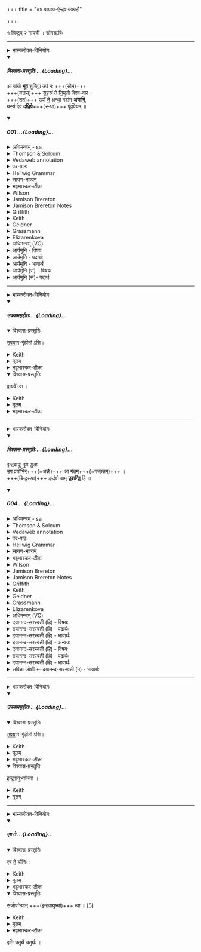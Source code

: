 +++
title = "०४ वायव्य-ऐन्द्रवायवग्रहौ"

+++

१ त्रिष्टुप् २ गायत्री । सोमऋषिः
_______
<details><summary>भास्करोक्त-विनियोगः</summary>

1ऐन्द्रवायवपात्रेण वायव्यं गृह्णाति - आवायो इति चतुष्पदया त्रिष्टुभा ॥ 
</details>
<div class="js_include" includetitle="plain" newlevelforh1="5" title="विश्वास-प्रस्तुतिः" unfilled url="/vedAH_Rk/shAkalam/saMhitA/vishvAsa-prastutiH/07/092/01_A_vAyo.md">
<details open><summary><h5>विश्वास-प्रस्तुतिः ...{Loading}...</h5></summary>


आ वा॑यो **भूष** शुचिपा॒ उप॑ नः +++(सोमं)+++  
+++(यत्तस्)+++ स॒हस्रं॑ ते नि॒युतो॑ विश्व-वार ।  
+++(तत)+++ उपो॑ ते॒ अन्धो॒ मद्य॑म् **अयामि॒**,  
यस्य॑ देव **दधि॒षे**+++(←धा)+++ पू॑र्व॒पेय॑म् ॥

</details>
</div>
<div class="js_include" includetitle="false" newlevelforh1="5" unfilled url="/vedAH_Rk/shAkalam/saMhitA/sarvASh_TIkAH/07/092/01_A_vAyo.md">
<details open><summary><h5>001 ...{Loading}...</h5></summary>
<details><summary>अधिमन्त्रम् - sa</summary>

- देवता - वायुः
- ऋषिः - वसिष्ठः
- छन्दः - त्रिष्टुप्
</details>
<details><summary>Thomson & Solcum</summary>

आ꣡ वायो भूष शुचिपा उ꣡प नः  
सह꣡स्रं ते नियु꣡तो विश्ववार  
उ꣡पो ते अ꣡न्धो म꣡दियम् अयामि  
य꣡स्य देव दधिषे꣡ पूर्वपे꣡यम्
</details>
<details><summary>Vedaweb annotation</summary>

_________
**Strata**  
Strophic

_________
**Pāda-label**  
genre M  
genre M  
genre M  
genre M
_________
**Morph**  
ā́ ← ā́ (invariable)  
{}

bhūṣa ← √bhūṣ- (root)  
{number:SG, person:2, mood:IMP, tense:PRS, voice:ACT}

naḥ ← ahám (pronoun)  
{case:ACC, number:PL}

śucipāḥ ← śucipā́- (nominal stem)  
{case:VOC, gender:M, number:SG}

úpa ← úpa (invariable)  
{}

vāyo ← vāyú- (nominal stem)  
{case:VOC, gender:M, number:SG}

niyútaḥ ← niyút- (nominal stem)  
{case:ACC, gender:F, number:PL}

sahásram ← sahásra- (nominal stem)  
{case:NOM, gender:N, number:SG}

te ← tvám (pronoun)  
{case:DAT, number:SG}

viśvavāra ← viśvávāra- (nominal stem)  
{case:VOC, gender:M, number:SG}

ándhaḥ ← ándhas- 2 (nominal stem)  
{case:NOM, gender:N, number:SG}

ayāmi ← √yam- (root)  
{number:SG, person:3, mood:IND, tense:AOR, voice:PASS}

mádyam ← mádya- (nominal stem)  
{case:NOM, gender:N, number:SG}

te ← tvám (pronoun)  
{case:DAT, number:SG}

u ← u (invariable)  
{}

úpa ← úpa (invariable)  
{}

dadhiṣé ← √dhā- 1 (root)  
{number:SG, person:2, mood:IND, tense:PRF, voice:MED}

deva ← devá- (nominal stem)  
{case:VOC, gender:M, number:SG}

pūrvapéyam ← pūrvapéya- (nominal stem)  
{case:NOM, gender:N, number:SG}

yásya ← yá- (pronoun)  
{case:GEN, gender:M, number:SG}

</details>
<details><summary>पद-पाठः</summary>

आ । वा॒यो॒ इति॑ । भू॒ष॒ । शु॒चि॒ऽपाः॒ । उप॑ । नः॒ । स॒हस्र॑म् । ते॒ । नि॒ऽयुतः॑ । वि॒श्व॒ऽवा॒र॒ ।  
उपो॒ इति॑ । ते॒ । अन्धः॑ । मद्य॑म् । अ॒या॒मि॒ । यस्य॑ । दे॒व॒ । द॒धि॒षे । पू॒र्व॒ऽपेय॑म् ॥
</details>
<details><summary>Hellwig Grammar</summary>

-   *ā*
- \[adverb\]
- “towards; ākāra; until; ā; since; according to; ā \[suffix\].”

_________

- *vāyo* ← *vāyu*
- \[noun\], vocative, singular, masculine
- “wind; Vayu; vāta; prāṇa (coll.); air; air; fart; breath; northwest;
    draft; vāyu \[word\]; Vāyu; Marut.”

_________

- *bhūṣa* ← *bhūṣ*
- \[verb\], singular, Present imperative
- “endeavor; attend; strive.”

_________

- *śucipā* ← *śuci*
- \[noun\]
- “clean; clean; pure; bright; clear; honest; śuci \[word\]; clear;
    impeccant.”

_________

- *śucipā* ← *pāḥ* ← *pā*
- \[noun\], vocative, singular, masculine
- “drinking.”

_________

- *upa*
- \[adverb\]
- “towards; on; next.”

_________

- *naḥ* ← *mad*
- \[noun\], accusative, plural
- “I; mine.”

_________

- *sahasraṃ* ← *sahasram* ← *sahasra*
- \[noun\], nominative, singular, neuter
- “thousand; one-thousandth; sahasra \[word\].”

_________

- *te* ← *tvad*
- \[noun\], genitive, singular
- “you.”

_________

- *niyuto* ← *niyutaḥ* ← *niyut*
- \[noun\], nominative, plural, feminine
- “gift; team.”

_________

- *viśvavāra* ← *viśva*
- \[noun\]
- “all(a); whole; complete; each(a); viśva \[word\]; completely;
    wholly.”

_________

- *viśvavāra* ← *vāra*
- \[noun\], vocative, singular, masculine
- “treasure; choice.”

_________

- *upo* ← *upa*
- \[adverb\]
- “towards; on; next.”

_________

- *upo* ← *u*
- \[adverb\]
- “ukāra; besides; now; indeed; u.”

_________

- *te* ← *tvad*
- \[noun\], dative, singular
- “you.”

_________

- *andho* ← *andhaḥ* ← *andhas*
- \[noun\], nominative, singular, neuter
- “Soma; drink; amṛta.”

_________

- *madyam* ← *mad*
- \[verb noun\], nominative, singular
- “rut; intoxicate; delight; revel; rejoice; drink; ramp; exult.”

_________

- *ayāmi* ← *yam*
- \[verb\], singular, Aorist passive
- “concentrate; grant; restrain; cause; control; offer; cover; raise.”

_________

- *yasya* ← *yad*
- \[noun\], genitive, singular, neuter
- “who; which; yat \[pronoun\].”

_________

- *deva*
- \[noun\], vocative, singular, masculine
- “Deva; Hindu deity; king; deity; Indra; deva \[word\]; God; Jina;
    Viśvedevās; mercury; natural phenomenon; gambling.”

_________

- *dadhiṣe* ← *dhā*
- \[verb\], singular, Perfect indicative
- “put; give; cause; get; hold; make; provide; lend; wear; install;
    have; enter (a state); supply; hold; take; show.”

_________

- *pūrvapeyam* ← *pūrvapeya*
- \[noun\], accusative, singular, neuter

_________

</details>
<details><summary>सायण-भाष्यम्</summary>

हे **शुचिपाः** शुचेः शुद्धस्य सोमस्य पातः **वायो** **नः** अस्माकम् **उप** समीपे **आ** **भूष** आगच्छ । ‘ भू प्राप्तौ ' इत्यस्यैतद्रूपम् । हे **विश्ववार** विश्वैर्वरणीय **ते** तव वाहनभूताः **नियुतः** वडवाः **सहस्रं** सहस्रसंख्याका विद्यन्ते । यत एवमतः शीघ्रमागच्छ । **ते** तव **मद्यं** मदकरं सोमलक्षणम् **अन्धः** अन्नम् **उपो** उप उ उप **अयामि** । उपयतं पात्रे गृहीतमासीत् । हे **देव** वायो **यस्य** सोमस्य **पूर्वपेयं** प्रथमपानं **दधिषे** दधासि धारयसि । ऐन्द्रवायवग्रहे प्रथमे वषट्कारे केवलाय वायवे हूयते द्वितीये त्विन्द्रवायुभ्यामिति वायोः प्रथमपानम् । तादृशमन्धंं उपायामीत्यन्वयः ॥
</details>
<details><summary>भट्टभास्कर-टीका</summary>

हे वायो **शुचिपाः** शुचेश्शुद्धस्य पातः । उपेत्य् उपसर्ग-श्रुतेर् योग्यं क्रिया-पदम् अध्याह्रियते । **नः** अस्मान् उपेत्य, इमम् अस्मदीयं सोमं पानेन **+आभूष** आ समन्ताद् अलं कुरु । 

यद्वा - अस्मदीयं यज्ञम् आगमनेनालङ्कुरु ।  
भूष अलङ्कारे, भौवादिकः । 

कथमनेनागमनेन यज्ञोलङ्क्रियत इत्याह -  
**विश्ववार** निजबलेन विश्वस्यावारक , विश्वेषां वा वरणीय,  
**ते** तव **सहस्रं नियुतः** अश्वाः, अतस् तवैवागमनं भूषणाय भवति । हे वायो नियुतम् अश्वा अस्मान् उपयान्तु ।  
यद् वा - वायो आभूषय यज्ञं । तदर्थं किं क्रियताम् इत्याह –  
तव **सहस्रं नियुतः** अस्मान् उपागच्छन्तु ।  

यद् वा - भूषेत्यामन्त्रितमेव, भूषयतीति **भूषः** अलङ्कर्ता कस्य ? तस्य यत्र यत्र गच्छतीति ।  
हे एवंगुणक वायो, तव **सहस्रं नियुतो** ऽस्मानुपयन्तु तैस् सहितस् सन्न् अस्मत्-सकाशम् आगच्छेत्य् अर्थः ।  
उपसर्गद्वयेन क्रियापदम् अध्याह्रियते ।+++(4)+++ 

**उपो** इत्युपशब्दस्यार्थे वर्तते । **उपो अयामि** समीपं प्रापयामि । किं? सोमम् ।  
अहं तुभ्यम् आगताय सोममुपहरामि । इ गतौ भौवादिकः अन्तर्भावितण्यर्थः णि-लुग् वा ।  
कीदृशम् इत्याह – **अन्धः** अदनीयम् । 'अदेर्नुम्धश्च' इत्यसुन् । मद्यं मदकरम् । 'गदमदचर' इत्यादिना यत्, 'यतो  नावः' इत्याद्युदात्तत्वम् ।   

पुनश् च सोमो विशेष्यते - हे **देव** वायो **यस्य** पूर्वपेयं प्रथमपानं त्वं **दधिषे** दधासि आचरसि, यं लब्ध्वा प्रथमं पिबसि, अन्यम् अग्रेपिबन्तं न क्षमसे यागेषु । 'छन्दसि लुङ्लङ्लिटः' इति दधातेर्लिट् । पिबतेर्भावे 'अचो यत्', कृदुत्तरपदप्रकृतिस्वरत्वम्, 'यतो नावः' ॥

_______________
आ वायो इति त्रिष्टुप् ॥ इयं व्याख्याता ग्रहेषु । हे वायो शुचिपाः अस्मानुपेत्य आभूषय! हे **विश्ववार** यस्य ते **सहस्रं नियुतं** अश्वाः । तस्य **ते अन्धः** अन्नं **मद्यं** मदहेतुं **उपायामि** उपगच्छामि । हे **देव यस्य** च **पूर्वपेयं दधिषे** दधासि तत् संपादयामीति ॥
</details>
<details><summary>Wilson</summary>

_________
**English translation:**  

“Drinker of the pure (**Soma**), **Vāyu**, come to us as your **Niyut** are thousands; oḥ, you who are desired ofall, I offer you, the exhilarating (sacrificial) food, of which you, deity, have the prior drinking.”

_________
**Commentary by Sāyaṇa: Ṛgveda-bhāṣya**  

Offer you: upayāmi:as applied to Soma, which is brought in a vessel called upayāma, upayātam pātre gṛhītam
</details>
<details><summary>Jamison Brereton</summary>

O Vāyu, drinker of the clear (soma), attend upon us. A thousand are  your teams, o you who bring all valuables.  

The exhilarating stalk has been held out close to you, the first drinking  of which you have as your own, o god.
</details>
<details><summary>Jamison Brereton Notes</summary>

prá va índrāya mā́danaṃ, háryaśvāya gāyata “Sing forth your exhilarating (song) to Indra of the fallow bays,” though the dat. there is more likely controlled by the verb prá √gā. The connection between Vāyu and √mad is reinforced in the next vs.: 5c vā́yo … mādayasva.

With Oldenberg, Renou, Thieme (loc. ci.), I take aryáḥ as gen. sg. of arí-, construed with nitóśānāsaḥ, not as nom. pl. with Grassmann, Geldner

In cd the opt. syāma seems to serve as a modal-establishing auxiliary to the participles ghnántaḥ (c) and sāsahvā́ṃsaḥ (d), perhaps a more economical and less clumsy alternative to two separate optatives (hanyā́ma and sāsahyā́ma) or else a makeshift attempt to express repeated modal action (expressed by my parenthetical “be (always) X-ing”).

In d amítra- seems deliberately positioned verse-final to contrast with aryáḥ, which ends the previous hemistich, and therefore most likely has its full etymological sense -- ‘(one) without alliance (to us)’ -- in opposition to arí-, which identifies members of our larger sociopolitical community, even if unknown to us personally.

Renou treats VII.93-94 in EVP XIV, starting p. 55.
</details>
<details><summary>Griffith</summary>

O VAYU, drinker of the pure, be near us: a thousand teams are thine, Allbounteous Giver.  
     To thee the rapture-bringing juice is offered, whose first draught, God, thou takest as thy portion.
</details>
<details><summary>Keith</summary>

O Vayu, drinker of the pure, come to us;  
A thousand are thy teams, O thou that hast all choice boons.  
For thee this sweet drink hath been drawn,  
Whereof, O god, thou hast the first drink.
</details>
<details><summary>Geldner</summary>

Mach dich, Vayu, Trinker des Klaren, für uns fertig; du hast tausend Niyutgespanne, du Allbegehrter. Dir ward der berauschende Trank hingesetzt, dessen Ersttrunk du Gott als Vorrecht besitzest.
</details>
<details><summary>Grassmann</summary>

Komm her, o Vaju, du des Reinen Trinker, o gabenreicher, tausend Rosse lenkst du; Dir ward gereicht das Kraut, das Rausch erreget, von dem du Gott den ersten Trunk erlangt hast.
</details>
<details><summary>Elizarenkova</summary>

Постарайся для нас, о Ваю, пьющий чистого (сому)!  
Тысяча упряжек(-даров) (есть) у тебя, о обладатель всего (самого) избранного.  
Для тебя выставлен пьянящий сок,  
Который ты, о бог, берешь себе первым для питья.
</details>
<details><summary>अधिमन्त्रम् (VC)</summary>

- वायु:
- वसिष्ठः
- निचृत्त्रिष्टुप्
- धैवतः
</details>
<details><summary>आर्यमुनि - विषयः</summary>

अब कर्मयोगी पुरुष को सोमरस पीने के लिये बुलाना कथन करते हैं।
</details>
<details><summary>आर्यमुनि - पदार्थः</summary>

पदार्थान्वयभाषाः -  (वायो) हे कर्मयोगिन् “वाति=गच्छति स्वकर्मणाभिप्रेतं प्राप्नोतीति वायुः” जो कर्मों द्वारा अपने कर्तव्यों को प्राप्त हो, उसको वायु कहते हैं। “वायुर्वातेर्वेतेर्वा स्याद्गतिकर्मणः”वायु शब्द गतिकर्मवाली धातुओं से सिद्ध होता है (निरुक्त, दैवतकाण्ड १०–३)। इस प्रकार यहाँ वायु नाम कर्मयोगी का है। हे कर्मयोगिन् ! आप आकर हमारे यज्ञ को (आभूष) विभूषित कीजिये और (शुचिपाः) आप पवित्र वस्तुओं का पान करनेवाले हैं। (विश्ववारः) आप सबके वरणीय हैं, (ते) तुम्हारे (सहस्रं नियुतः) हजारों कर्म के प्रकार हैं, (नः) हमारा (अन्धः) अन्नादि वस्तुओं से (मद्यम्) आह्लादक जो सोमरस है, उसको (उप अयामि) मैं पात्र में रखता हूँ, (देव) हे दिव्यशक्तिवाले विद्वन् ! (पूर्वपेयं) पहिले पीने योग्य इसको (दधिषे) तुम धारण करो॥१॥
</details>
<details><summary>आर्यमुनि - भावार्थः</summary>

भावार्थभाषाः -  यजमान लोग अपने यज्ञों में कर्मयोगी पुरुषों को बुलाकर उत्तमोत्तम अन्नादि पदार्थों के आह्लादक रस उनकी भेंट करके उनसे सदुपदेश ग्रहण करें। वायु शब्द से इस मन्त्र में कर्मयोगी का ग्रहण है, किसी वायुतत्त्व या किसी अन्य वस्तु का नहीं। यद्यपि वायु शब्द के अर्थ कहीं ईश्वर के कहीं वायुतत्त्व के भी हैं, तथापि यहाँ प्रसङ्ग से वायु शब्द कर्मयोगी का बोधक है, क्योंकि इसके उत्तर मन्त्र में “शचीभिः” इत्यादिक कर्मबोधक वाक्यों से कर्मप्रधान पुरुष का ही ग्रहण है और यहाँ “वायवा याहि दर्शतेमे सोमा अरं कृताः” ॥१।२।१॥ इत्यादि मन्त्रों में वायु शब्द से ईश्वर का ग्रहण किया है, वहाँ ईश्वर का प्रसङ्ग है, पूर्वोक्त सूक्तों की सङ्गति से वायु शब्द ईश्वर का प्रतिपादक है अर्थात् “अग्निमीळे पुरोहितं यज्ञस्य देवमृत्विजम्” ॥१।१।१॥ इसईश्वरप्रकरण में पढ़े जाने के कारण वहाँ वायु शब्द ईश्वर का बोधक है, क्योंकि “शन्नो मित्रः शं वरुणः” ॥तैत्तिरीय ब्रा. १ ॥ इस मन्त्र में वायु शब्द ईश्वर के प्रकरण में पढ़ा गया है। जिस प्रकार वहाँ ईश्वरप्रकरण है, इसी प्रकार यहाँ विद्वानों से शिक्षालाभ करने के प्रकरण में पढ़े जाने के कारण वायु शब्द विद्वान् का बोधक है, किसी अन्य वस्तु का नहीं ॥१॥
</details>
<details><summary>आर्यमुनि (सं) - विषयः</summary>

अथ सोमरसपानार्थं कर्मयोगिनो यज्ञेष्वाह्वानमुपदिश्यते।
</details>
<details><summary>आर्यमुनि  (सं)- पदार्थः</summary>

पदार्थान्वयभाषाः -  (वायो) हे कर्मयोगिन् ! भगवन् अस्मद्यज्ञं (आ, भूष) आगत्य भूषयतु (शुचिपाः) शुचिपदार्थस्य पातास्ति, (विश्ववार) हे लोकभजनीय ! (ते) तव (सहस्रम्, नियुतः) अनेकधा कर्मप्रकाराः सन्ति (नः) अस्माकम् (अन्धः) अन्नादिकैः (मद्यम्) आह्लादनीयं सोमरसं (उप, अयामि) पात्रे निदधामि (देव) हे दिव्यशक्तिमन् ! (पूर्वपेयम्) भवतैव पूर्वपेयमिमं रसं (दधिषे) गृह्णातु ॥१॥
</details>
</details>
</div>  

_______
<details><summary>भास्करोक्त-विनियोगः</summary>

एवम् इमाम् अनुद्रुत्य गृह्णाति ॥ 
</details>
<div class="js_include" includetitle="false" newlevelforh1="5" unfilled url="/vedAH_yajuH/taittirIyam/sArasvata-vibhAgaH/saMhitA/yajuH/sarva-prastutiH/1/4_somAbhiShavAdi/03_antaryAmagrahaH/upayAmagRhItaH.md">
<details open><summary><h5>उपयामगृहीतः ...{Loading}...</h5></summary>
<details open><summary>विश्वास-प्रस्तुतिः</summary>

उ॒प॒या॒म-गृ॑हीतो ऽसि।
</details>
<details><summary>Keith</summary>

Thou art taken with a support/ foundation.
</details>
<details><summary>मूलम्</summary>

उ॒प॒या॒मगृ॑हीतोऽसि।
</details>
<details><summary>भट्टभास्कर-टीका</summary>

उपयम्यन्ते स्वात्मन्येव नियम्यन्ते भूतजातान्यस्मिन् अभिन्नेधिकरणे इत्युपयामः पृथ्वी । 'इयं वा उपयामः' इति ब्राह्मणम् । 'हलश्च' इति घञ्, थाथादिस्वरेणान्तोदात्तत्वम् । तेन गृहीतस्त्वमसि ; कोन्यस्त्वां गृहीतुं क्षम इति भावः ; पृथिव्यापो गृहीष्यामीतिवत् । 'तृतीया कर्मणि' इति पूर्वपदप्रकृतिस्वरत्वम् । यद्वा - उपयामार्थं पृथिव्यर्थं गृहीतोसीति ; हे सोम ।   

ननु 'स्वाहा त्वा सुभवस्सूर्याय' इति मन्त्रवर्णनात् सूर्यदेवत्यः कथं पृथिवीदेवत्यः स्यात् ? नैतद्देवताभिधानं ; पृथिवीवासिनां प्रजानां यागद्वारेण स्थित्यर्थं गृहीतोसीति स्तूयते । यद्वा - पृथिव्यपि देवतैवास्य 'उपयामगृहीतोसीत्याहादितिदेवत्यास्तेन' इति, अदितिः पृथ्वी । 'चतुर्थी' इति योगविभागात्समासः । 'क्ते च' इति पूर्वपदप्रकृतिस्वरत्वम् । 'इयं वा उपयामस्तस्मादिमां प्रजा अनु प्रजायन्ते' इति ब्राह्मणम् ॥

________________

उपयामगृहीतोसीति व्याख्यातम् । 'इयं वा उपयामः' तयैव गृहीतोसीति ।
</details>
</details>
</div>
<details open><summary>विश्वास-प्रस्तुतिः</summary>

वा॒यवे᳚ त्वा  ।
</details>
<details><summary>Keith</summary>

to Vayu thee!
</details>
<details><summary>मूलम्</summary>

वा॒यवे᳚ त्वा  ।
</details>
<details><summary>भट्टभास्कर-टीका</summary>

हे सोम त्वमपि उपयामगृहीतोसि, अतो वायवे त्वां गृह्णामीति शेषः । जुष्टमिति केचिच्छेषमिच्छन्ति, इष्टं सेव्यं वा गृह्णामीत्यर्थः ॥
</details>

_______
<details><summary>भास्करोक्त-विनियोगः</summary>

2तस्मिन्नैन्द्रवायवं गृह्णाति - इन्द्रवायू इति गायत्र्या ॥ 
</details>
<div class="js_include" includetitle="plain" newlevelforh1="5" title="विश्वास-प्रस्तुतिः" unfilled url="/vedAH_Rk/shAkalam/saMhitA/vishvAsa-prastutiH/01/002/04_indravAyU_ime.md">
<details open><summary><h5>विश्वास-प्रस्तुतिः ...{Loading}...</h5></summary>


इन्द्र॑वायू! इ॒मे सु॒ता  
उप॒ प्रयो॑भि॒र्+++(=अन्नैः)+++ आ ग॑तम्+++(=गच्छतम्)+++ ।  
+++(बिन्दुरूपा)+++ इन्द॑वो वाम् **उ॒शन्ति॒** हि ॥

</details>
</div>
<div class="js_include" includetitle="false" newlevelforh1="5" unfilled url="/vedAH_Rk/shAkalam/saMhitA/sarvASh_TIkAH/01/002/04_indravAyU_ime.md">
<details open><summary><h5>004 ...{Loading}...</h5></summary>
<details><summary>अधिमन्त्रम् - sa</summary>

- देवता - इन्द्रवायू
- ऋषिः - मधुच्छन्दा वैश्वामित्रः
- छन्दः - गायत्री
</details>
<details><summary>Thomson & Solcum</summary>

इ꣡न्द्रवायू इमे꣡ सुता꣡  
उ꣡प प्र꣡योभिर् आ꣡ गतम्  
इ꣡न्दवो वाम् उश꣡न्ति हि꣡
</details>
<details><summary>Vedaweb annotation</summary>

_________
**Strata**  
Strophic

_________
**Pāda-label**  
genre M;; Oldenberg's gāyatrī-corpus, cf. Oldenberg (1888: 9f.).  
genre M;; Oldenberg's gāyatrī-corpus, cf. Oldenberg (1888: 9f.).  
genre M;; Oldenberg's gāyatrī-corpus, cf. Oldenberg (1888: 9f.).
_________
**Morph**  
imé ← ayám (pronoun)  
{case:NOM, gender:M, number:PL}

índravāyū ← indra-vāyú- (nominal stem)  
{case:VOC, gender:M, number:DU}

sutā́ḥ ← √su- (root)  
{case:NOM, gender:M, number:PL, non-finite:PPP}

ā́ ← ā́ (invariable)  
{}

gatam ← √gam- (root)  
{number:DU, person:2, mood:IMP, tense:AOR, voice:ACT}

práyobhiḥ ← práyas- (nominal stem)  
{case:INS, gender:N, number:PL}

úpa ← úpa (invariable)  
{}

hí ← hí (invariable)  
{}

índavaḥ ← índu- (nominal stem)  
{case:NOM, gender:M, number:PL}

uśánti ← √vaś- (root)  
{number:PL, person:3, mood:IND, tense:PRS, voice:ACT}

vām ← tvám (pronoun)  
{case:ACC, number:DU}

</details>
<details><summary>पद-पाठः</summary>

इन्द्र॑वायू॒ इति॑ । इ॒मे । सु॒ताः । उप॑ । प्रयः॑ऽभिः । आ । ग॒त॒म् ।  
इन्द॑वः । वा॒म् । उ॒शन्ति॑ । हि ॥
</details>
<details><summary>Hellwig Grammar</summary>

-   *indravāyū* ← *indra*
- \[noun\], masculine
- “Indra; leader; best; king; first; head; self; indra \[word\];
    Indra; sapphire; fourteen; guru.”

_________

- *indravāyū* ← *vāyū* ← *vāyu*
- \[noun\], vocative, dual, masculine
- “wind; Vayu; vāta; prāṇa (coll.); air; air; fart; breath; northwest;
    draft; vāyu \[word\]; Vāyu; Marut.”

_________

- *ime* ← *idam*
- \[noun\], nominative, plural, masculine
- “this; he,she,it (pers. pron.); here.”

_________

- *sutā* ← *sutāḥ* ← *suta*
- \[noun\], nominative, plural, masculine
- “Soma.”

_________

- *upa*
- \[adverb\]
- “towards; on; next.”

_________

- *prayobhir* ← *prayobhiḥ* ← *prayas*
- \[noun\], instrumental, plural, neuter
- “food; dainty; enjoyment.”

_________

- *ā*
- \[adverb\]
- “towards; ākāra; until; ā; since; according to; ā \[suffix\].”

_________

- *gatam* ← *gam*
- \[verb\], dual, Aorist imperative
- “go; situate; enter (a state); travel; disappear; \[in\]; elapse;
    leave; reach; vanish; love; walk; approach; issue; hop on; gasify;
    get; come; die; drain; spread; transform; happen; discharge; ride;
    to be located; run; detect; refer; go; shall; drive.”

_________

- *indavo* ← *indavaḥ* ← *indu*
- \[noun\], nominative, plural, masculine
- “moon; Soma; drop; anusvāra; one; Candra; silver; camphor; point;
    juice.”

_________

- *vām* ← *tvad*
- \[noun\], accusative, dual
- “you.”

_________

- *uśanti* ← *vaś*
- \[verb\], plural, Present indikative
- “desire; agree; call; care; like; love.”

_________

- *hi*
- \[adverb\]
- “because; indeed; for; therefore; hi \[word\].”

_________

</details>
<details><summary>सायण-भाष्यम्</summary>

एतस्या ऋच ऐन्द्रवायवग्रहे द्वितीयपुरोनुवाक्यारूपेण विशेषविनियोगः पूर्वमेवोक्तः । हे **इन्द्रवायू** भवदर्थम् **इमे** सोमाः सुताः अभिषुताः। तस्मात् युवां **प्रयोभिः** अन्नैर् अस्मभ्यं दातव्यैः सह **उप** **आ** **गतम्**, अस्मत्समीपं प्रति आगच्छतम्। **हि** यस्मात् **इन्दवः** सोमाः **वां** युवाम् **उशन्ति** कामयन्ते तस्मात् आगमनमुचितम् ॥ इन्द्रवायूशब्दस्यामन्त्रिताद्युदात्तत्वम् । 

प्रीणयन्ति भोक्तॄनिति **प्रयांस्य्** अन्नानि । प्रीञ्धातोरन्तर्भावितण्यर्थात् (पा. सू. ३. १. २६ ) असुन्प्रत्यये सति नित्स्वरः । 

गमिधातोर् लोण्-मध्यम-पुरुष-द्विवचने ‘बहुलं छन्दसि' ( पा. सू. २. ४. ७३ ) इति शपो लुकि सति ‘अनुदात्तोपदेश' ( पा. सू. ६. ४. ३७) इत्यादिना मकालोपः । ततो **गतम्** इति भवति । 

‘उन्दी क्लेदने' इति धातोः ‘ उन्देरच्चादेः' (उ. सू. १. १२) इति उन्प्रत्ययः। आद्यक्षरस्य इकारादेशः । तत इन्दुशब्दस्य नित्स्वरः। सोमरसस्य द्रवत्वात् क्लेदनं संभवति। युष्मच्छब्दादेशस्य वामित्येतस्य ‘अनुदात्तं सर्वमपादादौ (पा. सू. ८. १. १८) इत्यनुदात्तः । उशन्तीत्यस्य निघाते ' हि च ' ( पा. सू. ८, १, ३४ ) इति सूत्रेण प्रतिषिद्धे सति प्रत्ययस्वरः । हिशब्दस्य निपातस्वरः ॥
</details>
<details><summary>भट्टभास्कर-टीका</summary>

हे **इन्द्रवायू इमे** सोमास् **सुताः** अभिषुताः युष्मदर्थं सम्यक्संस्कृताः, अतः उपागतं उपागच्छतम् । 'बहुलं छन्दसि' इति शपो लुक् । **प्रयोभिर्** अन्नैस्सह यान्यस्मभ्यं दास्यसे तान्यप्यादायागच्छतामिति । प्रीणतेरसुन्प्रत्ययः । हि यस्मादर्थे, यस्मादेते इन्दवः सामा वा युवां उशन्ति कामयन्ते युवयोरागमनं प्रतीक्षन्ते, तस्मादुपागच्छतामिति । 'उन्देरिच्चादेः' इत्युप्रत्ययः, आदेरिः, 'यद्धितुपरं छन्दसि' इति निघातप्रतिषेधः ॥
</details>
<details><summary>Wilson</summary>

_________
**English translation:**  

“**Indra** and **Vāyu**, these libations are poured out (for you); come hither with food (for us); verily the drops (of the **Soma** juice) await you both.”
</details>
<details><summary>Jamison Brereton</summary>

O Indra and Vāyu, here are the soma-pressings: come near with  delight,  
for the soma drops are eager for you.
</details>
<details><summary>Jamison Brereton Notes</summary>

As noted in the comment on the last verse, the ritual model here is shaken up a bit: Indra and Vāyu are urged to come with práyobhiḥ, a word generally used of ‘pleasurable offerings’ that are presented to the gods and to which they come (cf. VIII.60.4 abhí práyāṃsi ... gahi). Our translation “with delight,” agreeing with most other translators, avoids, and conceals, the problem. The gods should not be bringing práyāṃsi. The little disturbance of the ritual model is confined to these two verses in this hymn.

The pāda-final position of hí here is unusual, and I have no explanation for it, esp. as it does not take second position in its clause as is usual.

I.2.7-9: As mentioned in the introduction, this tṛca contains the trio dhī́‘insight’ (vs. 7), krátu- ‘intention’ (vs. 8), and dákṣa- ‘skill’ (vs. 9), the three elements necessary to conceive and carry out an action. Their interconnection is emphasized by the fact that all three are in the accusative and each is stationed initial in the last pāda of its verse.

The juxtaposition across vss. 8-9 of krátum (beginning 8c) and kavī́ (beginning 9a) may also be meant to evoke the well-established compound kavíkratu- ‘having the will/resolve of a poet’, ‘having a poet’s purpose’, an occurrence of which is found in the preceding hymn by the same poet (I.1.5).
</details>
<details><summary>Griffith</summary>

These, Indra-Vayu, have been shed; come for our offered dainties' sake:  
     The drops are yearning for you both.
</details>
<details><summary>Keith</summary>

O Indra and Vayu, these draughts are ready;  
Come ye for the libations,  
For the drops desire you.
</details>
<details><summary>Geldner</summary>

Indra und Vayu! Hier sind die gepreßten Tränke; kommet mit Freuden, denn die Somasäfte verlangen nach euch.
</details>
<details><summary>Grassmann</summary>

Hier, Indra-Vaju, steht der Saft, so kommt zu ihm nach eurer Lust, Die Tropfen sehnen sich nach euch.
</details>
<details><summary>Elizarenkova</summary>

О Индра-Ваю, вот эти выжатые соки (сомы).  
Придите с радостными чувствами:  
Ведь капли (сомы) стремятся к вам!
</details>
<details><summary>अधिमन्त्रम् (VC)</summary>

- इन्द्रवायू
- मधुच्छन्दाः वैश्वामित्रः
- गायत्री
- षड्जः
</details>
<details><summary>दयानन्द-सरस्वती (हि) - विषयः</summary>

अब जो स्तोत्रों से प्रकाशित पदार्थ हैं, उनकी वृद्धि और रक्षा के निमित्त का अगले मन्त्र में उपदेश किया है-
</details>
<details><summary>दयानन्द-सरस्वती (हि) - पदार्थः</summary>

पदार्थान्वयभाषाः -  (इमे) ये प्रत्यक्ष (सुताः) उत्पन्न हुए पदार्थ (इन्दवः) जो जल, क्रियामय यज्ञ और प्राप्त होने योग्य भोग पदार्थ हैं, वे (हि) जिस कारण (वाम्) उन दोनों (इन्द्रवायू) सूर्य्य और पवन को (उशन्ति) प्रकाशित करते हैं, और वे सूर्य तथा पवन (उपागतम्) समीप प्राप्त होते हैं, इसी कारण (प्रयोभिः) तृप्ति करानेवाले अन्नादि पदार्थों के साथ सब प्राणी सुख की कामना करते हैं। यहाँ इन्द्र शब्द के भौतिक अर्थ के लिये ऋग्वेद के मन्त्र का प्रमाण दिखलाते हैं-(इन्द्रेण०) सूर्य्यलोक ने अपनी प्रकाशमान किरण तथा पृथिवी आदि लोक अपने आकर्षण अर्थात् पदार्थ खैंचने के सामर्थ्य से पुष्टता के साथ स्थिर करके धारण किये हैं कि जिससे वे न पराणुदे अपने-अपने भ्रमणचक्र अर्थात् घूमने के मार्ग को छोड़कर इधर-उधर हटके नहीं जा सकते हैं। (इमे चिदिन्द्र०) सूर्य्य लोक भूमि आदि लोकों को प्रकाश के धारण करने के हेतु से उनका रोकनेवाला है अर्थात् वह अपनी खैंचने की शक्ति से पृथिवी के किनारे और मेघ के जल के स्रोत को रोक रहा है। जैसे आकाश के बीच में फेंका हुआ मिट्टी का डेला पृथिवी की आकर्षण शक्ति से पृथिवी पर ही लौटकर आ पड़ता है, इसी प्रकार दूर भी ठहरे हुए पृथिवी आदि लोकों को सूर्य्य ही ने आकर्षण शक्ति की खैंच से धारण कर रखा है। इससे यही सूर्य्य बड़ा भारी आकर्षण प्रकाश और वर्षा का निमित्त है। (इन्द्रः०) यही सूर्य्य भूमि आदि लोकों में ठहरे हुए रस और मेघ को भेदन करनेवाला है। भौतिक वायु के विषय में वायवा याहि० इस मन्त्र की व्याख्या में जो प्रमाण कहे हैं, वे यहाँ भी जानना चाहिये॥४॥
</details>
<details><summary>दयानन्द-सरस्वती (हि) - भावार्थः</summary>

भावार्थभाषाः -  इस मन्त्र में परमेश्वर ने प्राप्त होने योग्य और प्राप्त करानेवाले इन दो पदार्थों का प्रकाश किया है॥४॥
</details>
<details><summary>दयानन्द-सरस्वती (हि) - अन्वयः</summary>

अन्वय:  इमे सुता इन्दवो हि यतो वान्तौ सहचारिणाविन्द्रवायू प्रकाशन्ते तौ चोपागतमुपागच्छतस्ततः प्रयोभिरन्नादिभिः पदार्थैः सह सर्वे प्राणिनः सुखान्युशन्ति कामयन्ते॥४॥
</details>
<details><summary>दयानन्द-सरस्वती (हि) - विषयः</summary>

अथोक्थप्रकाशितपदार्थानां वृद्धिरक्षणनिमित्तमुपदिश्यते।
</details>
<details><summary>दयानन्द-सरस्वती (हि) - पदार्थः</summary>

पदार्थान्वयभाषाः -  (इन्द्रवायू) इमौ प्रत्यक्षौ सूर्य्यपवनौ। इन्द्रे॑ण रोच॒ना दि॒वो दृह्ळानि॑ दृंहि॒तानि॑ च। स्थि॒राणि॒ न प॑रा॒णुदे॑॥(ऋ०८.१४.९) यथेन्द्रेण सूर्य्यलोकेन प्रकाशमानाः किरणा धृताः, एवं च स्वाकर्षणशक्त्या पृथिव्यादीनि भूतानि दृढानि पुष्टानि स्थिराणि कृत्वा दृंहितानि धारितानि सन्ति। (न पराणुदे) अतो नैव स्वस्वकक्षां विहायेतस्ततो भ्रमणाय समर्थानि भवन्ति। इ॒मे चि॑दिन्द्र॒ रोद॑सी अपा॒रे यत्सं॑गृ॒भ्णा म॑घवन् का॒शिरित्ते॑। (ऋ०३.३०.५) इमे चिदिन्द्र रोदसी रोधसी द्यावापृथिव्यौ विरोधनाद्रोधः (कूलं निरुणद्धि स्रोतः) कूलं रुजतेर्विपरीताल्लोष्टोऽविपर्य्ययेणापारे दूरपारे यत्संगृभ्णासि मघवन् काशिस्ते महान्। अह॒स्तमि॑न्द्र॒ संपि॑ण॒क्कुणा॑रुम्। (ऋ०३.३०.८) अहस्तमिन्द्र कृत्वा संपिण्ढि परिक्वणनं मेघम्। (निरु०६.१) यतोऽयं सूर्य्यलोको भूमिप्रकाशौ धारितवानस्ति, अत एव पृथिव्यादीनां निरोधं कुर्वन् पृथिव्यां मेघस्य च कूलं स्रोतश्चाकर्षणेन निरुणद्धि। यथा बाहुवेगेनाकाशे प्रतिक्षिप्तो लोष्ठो मृत्तिकाखण्डः पुनर्विपर्य्ययेणाकर्षणाद् भूमिमेवागच्छति, एवं दूरे स्थितानपि पृथिव्यादिलोकान् सूर्य्य एव धारयति। सोऽयं सूर्य्यस्य महानाकर्षः प्रकाशश्चास्ति। तथा वृष्टिनिमित्तोऽप्ययमेवास्ति। इन्द्रो वै त्वष्टा। (ऐ०ब्रा०६.१०) सूर्य्यो भूम्यादिस्थस्य रसस्य मेघस्य च छेत्तास्ति। एतानि भौतिकवायुविषयाणि ‘वायवायाहि०’ इति मन्त्रप्रोक्तानि प्रमाणान्यत्रापि ग्राह्याणि। (इमे सुताः) प्रत्यक्षभूताः पदार्थाः (उप) समीपम् (प्रयोभिः) तृप्तिकरैरन्नादिभिः पदार्थैः सह। प्रीञ् तर्पणे कान्तौ चेत्यस्मादौणादिकोऽसुन् प्रत्ययः। (आगतम्) आगच्छतः। लोट्मध्यमद्विवचनम्। बहुलं छन्दसीति शपो लुक्। अनुदात्तोपदेशेत्यनुनासिकलोपः। (इन्दवः) जलानि क्रियामया यज्ञाः प्राप्तव्या भोगाश्च। इन्दुरित्युदकनामसु पठितम्। (निघं०१.१२) यज्ञनामसु। (निघं०३.१७) पदनामसु च। (निघं०५.४) (वाम्) तौ (उशन्ति) प्रकाशन्ते (हि) यतः॥४॥
</details>
<details><summary>दयानन्द-सरस्वती (हि) - भावार्थः</summary>

भावार्थभाषाः -  अस्मिन्मन्त्रे प्राप्यप्रापकपदार्थानां प्रकाशः कृत इति॥४॥
</details>
<details><summary>सविता जोशी ← दयानन्द-सरस्वती (म) - भावार्थः</summary>

भावार्थभाषाः -  या मंत्रात परमेश्वराकडून प्राप्य व प्रापक या दोन पदार्थांना प्रकट केलेले आहे.
</details>
</details>
</div>  


_______
<details><summary>भास्करोक्त-विनियोगः</summary>

इमामनुद्रुत्य उपयामगृहीतोसीन्द्रवायुभ्यां त्वेति गृह्णाति ॥
</details>
<div class="js_include" includetitle="false" newlevelforh1="5" unfilled url="/vedAH_yajuH/taittirIyam/sArasvata-vibhAgaH/saMhitA/yajuH/sarva-prastutiH/1/4_somAbhiShavAdi/03_antaryAmagrahaH/upayAmagRhItaH.md">
<details open><summary><h5>उपयामगृहीतः ...{Loading}...</h5></summary>
<details open><summary>विश्वास-प्रस्तुतिः</summary>

उ॒प॒या॒म-गृ॑हीतो ऽसि।
</details>
<details><summary>Keith</summary>

Thou art taken with a support/ foundation.
</details>
<details><summary>मूलम्</summary>

उ॒प॒या॒मगृ॑हीतोऽसि।
</details>
<details><summary>भट्टभास्कर-टीका</summary>

उपयम्यन्ते स्वात्मन्येव नियम्यन्ते भूतजातान्यस्मिन् अभिन्नेधिकरणे इत्युपयामः पृथ्वी । 'इयं वा उपयामः' इति ब्राह्मणम् । 'हलश्च' इति घञ्, थाथादिस्वरेणान्तोदात्तत्वम् । तेन गृहीतस्त्वमसि ; कोन्यस्त्वां गृहीतुं क्षम इति भावः ; पृथिव्यापो गृहीष्यामीतिवत् । 'तृतीया कर्मणि' इति पूर्वपदप्रकृतिस्वरत्वम् । यद्वा - उपयामार्थं पृथिव्यर्थं गृहीतोसीति ; हे सोम ।   

ननु 'स्वाहा त्वा सुभवस्सूर्याय' इति मन्त्रवर्णनात् सूर्यदेवत्यः कथं पृथिवीदेवत्यः स्यात् ? नैतद्देवताभिधानं ; पृथिवीवासिनां प्रजानां यागद्वारेण स्थित्यर्थं गृहीतोसीति स्तूयते । यद्वा - पृथिव्यपि देवतैवास्य 'उपयामगृहीतोसीत्याहादितिदेवत्यास्तेन' इति, अदितिः पृथ्वी । 'चतुर्थी' इति योगविभागात्समासः । 'क्ते च' इति पूर्वपदप्रकृतिस्वरत्वम् । 'इयं वा उपयामस्तस्मादिमां प्रजा अनु प्रजायन्ते' इति ब्राह्मणम् ॥

________________

उपयामगृहीतोसीति व्याख्यातम् । 'इयं वा उपयामः' तयैव गृहीतोसीति ।
</details>
</details>
</div>
<details open><summary>विश्वास-प्रस्तुतिः</summary>

इ॒न्द्र॒वा॒युभ्या᳚न्त्वा ।
</details>
<details><summary>Keith</summary>

 to Indra and Vayu thee! 
</details>
<details><summary>मूलम्</summary>

इ॒न्द्र॒वा॒युभ्या᳚न्त्वा ।
</details>

_______
<details><summary>भास्करोक्त-विनियोगः</summary>

3सादयति ॥ 
</details>
<div class="js_include" includetitle="false" newlevelforh1="5" unfilled url="/vedAH_yajuH/taittirIyam/sArasvata-vibhAgaH/saMhitA/yajuH/sarva-prastutiH/1/4_somAbhiShavAdi/03_antaryAmagrahaH/eSha_te.md">
<details open><summary><h5>एष ते ...{Loading}...</h5></summary>
<details open><summary>विश्वास-प्रस्तुतिः</summary>

ए॒ष ते॒ योनिः॑।
</details>
<details><summary>Keith</summary>

This is thy birthplace;
</details>
<details><summary>मूलम्</summary>

ए॒ष ते॒ योनिः॑।
</details>
<details><summary>भट्टभास्कर-टीका</summary>

**एष ते योनिः** स्थानम् ।
</details>
</details>
</div>
<details open><summary>विश्वास-प्रस्तुतिः</summary>

स॒जोषा᳚भ्यान् +++(इन्द्रवायुभ्यां)+++ त्वा ॥  [5]
</details>
<details><summary>Keith</summary>

to the comrades thee!

</details>
<details><summary>मूलम्</summary>

स॒जोषा᳚भ्यान्त्वा ॥  [5]
</details>
<details><summary>भट्टभास्कर-टीका</summary>

ततस् **सजोषाभ्यां** समान-प्रीतिभ्यां, सह-सेवमानाभ्यां वा इन्द्रवायुभ्यां त्वामत्र सादयामीति शेषः । 'देवताद्वन्द्वे च' इत्यस्य पूर्वोत्तरपदप्रकृतिस्वरत्वस्य 'नोत्तरपदेनुदात्तादौ' इति प्रतिषेधे समासान्तोदात्तत्वमेवेन्द्रवायुशब्दस्य । 'वाग्वा एषा यदैन्द्रवायवः' इत्यादि ब्राह्मणम्  । 'सोब्रवीद्वरं वृणै मह्यं चैवैषः' इत्यादि च ॥
</details>

इति चतुर्थे चतुर्थः ॥
